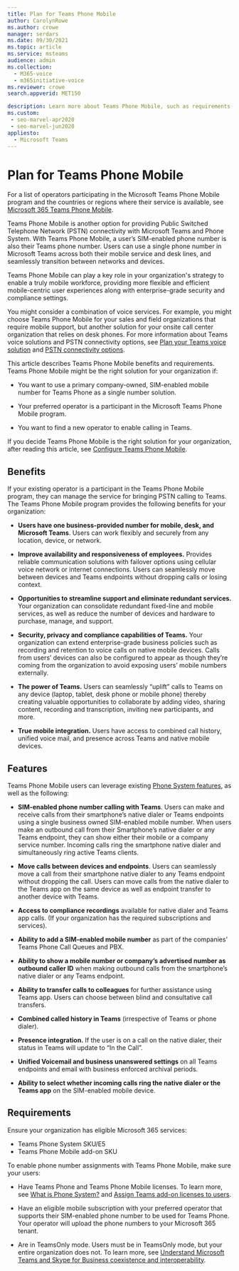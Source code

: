 ```yaml
---
title: Plan for Teams Phone Mobile
author: CarolynRowe
ms.author: crowe
manager: serdars
ms.date: 09/30/2021
ms.topic: article
ms.service: msteams
audience: admin
ms.collection: 
  - M365-voice
  - m365initiative-voice
ms.reviewer: crowe
search.appverid: MET150

description: Learn more about Teams Phone Mobile, such as requirements and planning for deployment.
ms.custom: 
 - seo-marvel-apr2020
 - seo-marvel-jun2020
appliesto: 
  - Microsoft Teams
---
```


# Plan for Teams Phone Mobile

For a list of operators participating in the Microsoft Teams Phone Mobile program and the countries or regions where their service is available, see [Microsoft 365 Teams Phone Mobile](https://cloudpartners.transform.microsoft.com/practices/microsoft-365-for-operators/connect-mobile).

Teams Phone Mobile is another option for providing Public Switched Telephone Network (PSTN) connectivity with Microsoft Teams and Phone System. With Teams Phone Mobile, a user’s SIM-enabled phone number is also their Teams phone number. Users can use a single phone number in Microsoft Teams across both their mobile service and desk lines, and seamlessly transition between networks and devices.

Teams Phone Mobile can play a key role in your organization's strategy to enable a truly mobile workforce, providing more flexible and efficient mobile-centric user experiences along with enterprise-grade security and compliance settings.

You might consider a combination of voice services. For example, you might choose Teams Phone Mobile for your sales and field organizations that require mobile support, but another solution for your onsite call center organization that relies on desk phones. For more information about Teams voice solutions and PSTN connectivity options, see [Plan your Teams voice solution](cloud-voice-landing-page.md) and [PSTN connectivity options](pstn-connectivity.md). 

This article describes Teams Phone Mobile benefits and requirements. Teams Phone Mobile might be the right solution for your organization if:

-	You want to use a primary company-owned, SIM-enabled mobile number for Teams Phone as a single number solution.

-	Your preferred operator is a participant in the Microsoft Teams Phone Mobile program.

-	You want to find a new operator to enable calling in Teams.

If you decide Teams Phone Mobile is the right solution for your organization, after reading this article, see [Configure Teams Phone Mobile](operator-connect-mobile-configure.md).



## Benefits

If your existing operator is a participant in the Teams Phone Mobile program, they can manage the service for bringing PSTN calling to Teams. The Teams Phone Mobile program provides the following benefits for your organization:

- **Users have one business-provided number for mobile, desk, and Microsoft Teams**. Users can work flexibly and securely from any location, device, or network.  

- **Improve availability and responsiveness of employees.** Provides reliable communication solutions with failover options using cellular voice network or internet connections. Users can seamlessly move between devices and Teams endpoints without dropping calls or losing context.

- **Opportunities to streamline support and eliminate redundant services.** Your organization can consolidate redundant fixed-line and mobile services, as well as reduce the number of devices and hardware to purchase, manage, and support.

-	**Security, privacy  and compliance capabilities of Teams.** Your organization can extend enterprise-grade business policies such as recording and retention to voice calls on native mobile devices. Calls from users’ devices can also be configured to appear as though they’re coming from the organization to avoid exposing users’ mobile numbers externally.

- **The power of Teams.** Users can seamlessly “uplift” calls to Teams on any device (laptop, tablet, desk phone or mobile phone) thereby creating valuable opportunities to collaborate by adding video, sharing content, recording and transcription, inviting new participants, and more.

- **True mobile integration.** Users have access to combined call history, unified voice mail, and presence across Teams and native mobile devices. 

## Features

Teams Phone Mobile users can leverage existing [Phone System features](here-s-what-you-get-with-phone-system.md), as well as the following:

- **SIM-enabled phone number calling with Teams**. Users can make and receive calls from their smartphone’s native dialer or Teams endpoints using a single business owned SIM-enabled mobile number. When users make an outbound call from their Smartphone’s native dialer or any Teams endpoint, they can show either their mobile or a company service number. Incoming calls ring the smartphone native dialer and simultaneously ring active Teams clients.

-	**Move calls between devices and endpoints**. Users can seamlessly move a call from their smartphone native dialer to any Teams endpoint without dropping the call. Users can move calls from the native dialer to the Teams app on the same device as well as endpoint transfer to another device with Teams. 

- **Access to compliance recordings** available for native dialer and Teams app calls. (If your organization has the required subscriptions and services).

- **Ability to add a SIM-enabled mobile number** as part of the companies’ Teams Phone Call Queues and PBX.

- **Ability to show a mobile number or company’s advertised number as outbound caller ID** when making outbound calls from the smartphone’s native dialer or any Teams endpoint.

- **Ability to transfer calls to colleagues** for further assistance using Teams app. Users can choose between blind and consultative call transfers. 

- **Combined called history in Teams** (irrespective of Teams or phone dialer).

- **Presence integration.**  If the user is on a call on the native dialer, their status in Teams will update to “In the Call”. 

- **Unified Voicemail and business unanswered settings** on all Teams endpoints and email with business enforced archival periods.

- **Ability to select whether incoming calls ring the native dialer or the Teams app** on the SIM-enabled mobile device.

## Requirements

Ensure your organization has eligible Microsoft 365 services:

- Teams Phone System SKU/E5
- Teams Phone Mobile add-on SKU

To enable phone number assignments with Teams Phone Mobile, make sure your users:

- Have Teams Phone and Teams Phone Mobile licenses. To learn more, see [What is Phone System?](what-is-phone-system-in-office-365.md) and [Assign Teams add-on licenses to users](teams-add-on-licensing/assign-teams-add-on-licenses.md).

- Have an eligible mobile subscription with your preferred operator that supports their SIM-enabled phone number to be used for Teams Phone. Your operator will upload the phone numbers to your Microsoft 365 tenant.

- Are in TeamsOnly mode. Users must be in TeamsOnly mode, but your entire organization does not. To learn more, see [Understand Microsoft Teams and Skype for Business coexistence and interoperability](teams-and-skypeforbusiness-coexistence-and-interoperability.md).


